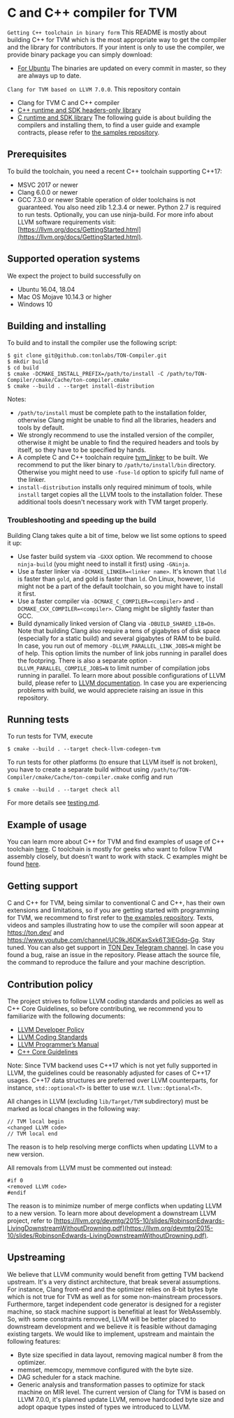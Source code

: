 # C and C++ compiler for TVM

`Getting C++ toolchain in binary form`
This README is mostly about building C++ for TVM which is the most appropriate way to get the compiler and the library for contributors. If your intent is only to use the compiler, we provide binary package you can simply download:
- [For Ubuntu](http://sdkbinaries-ws.tonlabs.io/clang-for-tvm/clang-for-tvm.tar.gz)
The binaries are updated on every commit in master, so they are always up to date.

`Clang for TVM based on LLVM 7.0.0`.
This repository contain
* Clang for TVM C and C++ compiler
* [C++ runtime and SDK headers-only library](https://github.com/tonlabs/TON-Compiler/tree/master/llvm/projects/ton-compiler)
* [C runtime and SDK library](https://github.com/tonlabs/TON-Compiler/tree/master/llvm/projects/ton-compiler)
The following guide is about building the compilers and installing them, to find a user guide and example contracts, please refer to [the samples repository](https://github.com/tonlabs/samples).

## Prerequisites
To build the toolchain, you need a recent C++ toolchain supporting C++17:
- MSVC 2017 or newer
- Clang 6.0.0 or newer
- GCC 7.3.0 or newer
Stable operation of older toolchains is not guaranteed.
You also need zlib 1.2.3.4 or newer. Python 2.7 is required to run tests. Optionally, you can use ninja-build.
For more info about LLVM software requirements visit: [https://llvm.org/docs/GettingStarted.html](https://llvm.org/docs/GettingStarted.html).

## Supported operation systems
We expect the project to build successfully on
- Ubuntu 16.04, 18.04
- Mac OS Mojave 10.14.3 or higher
- Windows 10

## Building and installing
To build and to install the compiler use the following script:
```
$ git clone git@github.com:tonlabs/TON-Compiler.git
$ mkdir build
$ cd build
$ cmake -DCMAKE_INSTALL_PREFIX=/path/to/install -C /path/to/TON-Compiler/cmake/Cache/ton-compiler.cmake
$ cmake --build . --target install-distribution
```
Notes:
* `/path/to/install` must be complete path to the installation folder, otherwise Clang might be unable to find all the libraries, headers and tools by default.
* We strongly recommend to use the installed version of the compiler, otherwise it might be unable to find the required headers and tools by itself, so they have to be specified by hands.
* A complete C and C++ toolchain require [tvm_linker](https://github.com/tonlabs/TVM-linker/) to be built. We recommend to put the liker binary to `/path/to/install/bin` directory. Otherwise you might need to use `-fuse-ld` option to spicify full name of the linker.
* `install-distribution` installs only required minimum of tools, while `install` target copies all the LLVM tools to the installation folder. These additional tools doesn't necessary work with TVM target properly.
### Troubleshooting and speeding up the build
Building Clang takes quite a bit of time, below we list some options to speed it up:
* Use faster build system via `-GXXX` option. We recommend to choose `ninja-build` (you might need to install it first) using `-GNinja`.
* Use a faster linker via `-DCMAKE_LINKER=<linker name>`. It's known that `lld` is faster than `gold`, and gold is faster than `ld`. On Linux, however, `lld` might not be a part of the default toolchain, so you might have to install it first.
* Use a faster compiler via `-DCMAKE_C_COMPILER=<compiler>` and `-DCMAKE_CXX_COMPILER=<compiler>`. Clang might be slightly faster than GCC.
* Build dynamically linked version of Clang via `-DBUILD_SHARED_LIB=On`.
Note that building Clang also require a tens of gigabytes of disk space (especially for a static build) and several gigabytes of RAM to be build. In case, you run out of memory `-DLLVM_PARALLEL_LINK_JOBS=N` might be of help. This option limits the number of link jobs running in parallel does the footpring. There is also a separate option `-DLLVM_PARALLEL_COMPILE_JOBS=N` to limit number of compilation jobs running in parallel.
To learn more about possible configurations of LLVM build, please refer to [LLVM documentation](https://llvm.org/docs/CMake.html). In case you are experiencing problems with build, we would appreciete raising an issue in this repository.

## Running tests
To run tests for TVM, execute
```
$ cmake --build . --target check-llvm-codegen-tvm
```

To run tests for other platforms (to ensure that LLVM itself is not broken), you have to create a separate build without using `/path/to/TON-Compiler/cmake/Cache/ton-compiler.cmake` config and run
```
$ cmake --build . --target check all
```

For more details see [testing.md](https://github.com/tonlabs/TON-Compiler/blob/readme/testing.md).

## Example of usage
You can learn more about C++ for TVM and find examples of usage of C++ toolchain [here](https://github.com/tonlabs/samples/tree/master/cpp). C toolchain is mostly for geeks who want to follow TVM assembly closely, but doesn't want to work with stack. C examples might be found [here](https://github.com/tonlabs/samples/tree/master/c).

## Getting support
C and C++ for TVM, being similar to conventional C and C++, has their own extensions and limitations, so if you are getting started with programming for TVM, we recommend to first refer to [the examples repository](https://github.com/tonlabs/samples).
Texts, videos and samples illustrating how to use the compiler will soon appear at https://ton.dev/ and https://www.youtube.com/channel/UC9kJ6DKaxSxk6T3lEGdq-Gg. Stay tuned.
You can also get support in [TON Dev Telegram channel](https://t.me/tondev_en).
In case you found a bug, raise an issue in the repository. Please attach the source file, the command to reproduce the failure and your machine description.

## Contribution policy
The project strives to follow LLVM coding standards and policies as well as C++ Core Guidelines, so before contributing, we recommend you to familiarize with the following documents:
- [LLVM Developer Policy](https://llvm.org/docs/DeveloperPolicy.html)
- [LLVM Coding Standards](https://llvm.org/docs/CodingStandards.html)
- [LLVM Programmer’s Manual](http://llvm.org/docs/ProgrammersManual.html)
- [C++ Core Guidelines](https://github.com/isocpp/CppCoreGuidelines/blob/master/CppCoreGuidelines.md)

Note: Since TVM backend uses C++17 which is not yet fully supported in LLVM, the guidelines could be reasonably adjusted for cases of C++17 usages. C++17 data structures are preferred over LLVM counterparts, for instance, `std::optional<T>` is better to use w.r.t. `llvm::Optional<T>`.

All changes in LLVM (excluding `lib/Target/TVM` subdirectory) must be marked as local changes in the following way:
```
// TVM local begin
<changed LLVM code>
// TVM local end
```
The reason is to help resolving merge conflicts when updating LLVM to a new version.

All removals from LLVM must be commented out instead:
```
#if 0
<removed LLVM code>
#endif
```
The reason is to minimize number of merge conflicts when updating LLVM to a new version.
To learn more about development a downstream LLVM project, refer to [https://llvm.org/devmtg/2015-10/slides/RobinsonEdwards-LivingDownstreamWithoutDrowning.pdf](https://llvm.org/devmtg/2015-10/slides/RobinsonEdwards-LivingDownstreamWithoutDrowning.pdf).

## Upstreaming
We believe that LLVM community would benefit from getting TVM backend upstream. It's a very distinct architecture, that break several assumptions. For instance, Clang front-end and the optimizer relies on 8-bit bytes byte which is not true for TVM as well as for some non-mainstream processors. Furthermore, target independent code generator is designed for a register machine, so stack machine support is benefitial at least for WebAssembly. So, with some constraints removed, LLVM will be better placed to downstream development and we believe it is feasible without damaging existing targets.
We would like to implement, upstream and maintain the following features:
* Byte size specified in data layout, removing magical number 8 from the optimizer.
* memset, memcopy, memmove configured with the byte size.
* DAG scheduler for a stack machine.
* Generic analysis and transformation passes to optimize for stack machine on MIR level.
The current version of Clang for TVM is based on LLVM 7.0.0, it's planned update LLVM, remove hardcoded byte size and adopt opaque types insted of types we introduced to LLVM.
